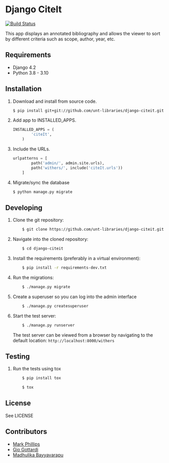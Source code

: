 Django CiteIt
=================

[![Build Status](https://github.com/unt-libraries/django-citeit/actions/workflows/test.yml/badge.svg?branch=master)](https://github.com/unt-libraries/django-citeit/actions)

This app displays an annotated bibliography and allows the viewer to sort by
different criteria such as scope, author, year, etc.


Requirements
------------

* Django 4.2
* Python 3.8 - 3.10


Installation
------------

1.  Download and install from source code.
    ```sh
	$ pip install git+git://github.com/unt-libraries/django-citeit.git
    ```

2.  Add app to INSTALLED_APPS.
    ```python
	INSTALLED_APPS = (
            'citeIt',
        )
    ```

3.  Include the URLs.
    ```python
	urlpatterns = [
            path('admin/', admin.site.urls),
            path('withers/', include('citeIt.urls'))
        ]
    ```

4.  Migrate/sync the database
    ```sh
	$ python manage.py migrate
    ```


Developing
----------

1. Clone the git repository:
   ```sh
       $ git clone https://github.com/unt-libraries/django-citeit.git
   ```

2. Navigate into the cloned repository:
   ```sh
       $ cd django-citeit
   ```

3. Install the requirements (preferably in a virtual environment):
   ```sh
       $ pip install -r requirements-dev.txt
   ```

4. Run the migrations:
   ```sh
       $ ./manage.py migrate
   ```

5. Create a superuser so you can log into the admin interface   
   ```sh
       $ ./manage.py createsuperuser
   ```

6. Start the test server:
   ```sh
       $ ./manage.py runserver
   ```

   The test server can be viewed from a browser by navigating to the default location: `http://localhost:8000/withers`


Testing
-------

1. Run the tests using tox
   ```sh
       $ pip install tox

       $ tox
   ```


License
-------

See LICENSE


Contributors
------------

* [Mark Phillips](https://github.com/vphill)
* [Gio Gottardi](https://github.com/somexpert)
* [Madhulika Bayyavarapu](https://github.com/madhulika95b)
